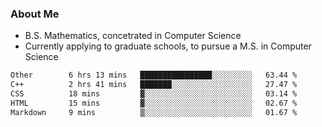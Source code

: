 ### About Me

- B.S. Mathematics, concetrated in Computer Science
- Currently applying to graduate schools, to pursue a M.S. in Computer Science

<!--START_SECTION:waka-->

```txt
Other        6 hrs 13 mins   ████████████████░░░░░░░░░   63.44 %
C++          2 hrs 41 mins   ███████░░░░░░░░░░░░░░░░░░   27.47 %
CSS          18 mins         ▓░░░░░░░░░░░░░░░░░░░░░░░░   03.14 %
HTML         15 mins         ▓░░░░░░░░░░░░░░░░░░░░░░░░   02.67 %
Markdown     9 mins          ▒░░░░░░░░░░░░░░░░░░░░░░░░   01.67 %
```

<!--END_SECTION:waka-->
